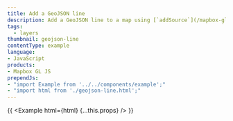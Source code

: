 ```yaml
---
title: Add a GeoJSON line
description: Add a GeoJSON line to a map using [`addSource`](/mapbox-gl-js/api/map/#map#addsource), then style it using [`addLayer`](/mapbox-gl-js/api/map/#map#addlayer)’s [`paint`](/mapbox-gl-js/style-spec/layers/#line) properties. 
tags:
  - layers
thumbnail: geojson-line
contentType: example
language:
- JavaScript
products:
- Mapbox GL JS
prependJs:
- "import Example from '../../components/example';"
- "import html from './geojson-line.html';"
---
```


{{ <Example html={html} {...this.props} /> }}
